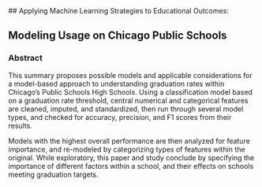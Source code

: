 <title>DATA 602 Final Project</title> 
## Applying Machine Learning Strategies to Educational Outcomes:

## Modeling Usage on Chicago Public Schools

### Abstract
This summary proposes possible models and applicable considerations for a model-based approach to understanding graduation rates within Chicago’s Public Schools High Schools. Using a classification model based on a graduation rate threshold, central numerical and categorical features are cleaned, imputed, and standardized, then run through several model types, and checked for accuracy, precision, and F1 scores from their results. 

Models with the highest overall performance are then analyzed for feature importance, and re-modeled by categorizing types of features within the original. While exploratory, this paper and study conclude by specifying the importance of different factors within a school, and their effects on schools meeting graduation targets.
